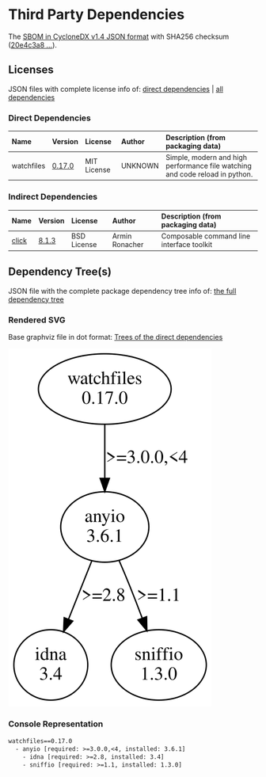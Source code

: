 # Third Party Dependencies

<!--[[[fill sbom_sha256()]]]-->
The [SBOM in CycloneDX v1.4 JSON format](https://github.com/sthagen/pilli/blob/default/sbom.json) with SHA256 checksum ([20e4c3a8 ...](https://raw.githubusercontent.com/sthagen/pilli/default/sbom.json.sha256 "sha256:20e4c3a8f12ab2dd2086e2492bfa3e5343e9ae8cdea1df88bf7658609a4fe3e6")).
<!--[[[end]]] (checksum: 548043bea3ee20b5c8fd3371e6ce5956)-->
## Licenses 

JSON files with complete license info of: [direct dependencies](direct-dependency-licenses.json) | [all dependencies](all-dependency-licenses.json)

### Direct Dependencies

<!--[[[fill direct_dependencies_table()]]]-->
| Name       | Version                                               | License     | Author  | Description (from packaging data)                                            |
|:-----------|:------------------------------------------------------|:------------|:--------|:-----------------------------------------------------------------------------|
| watchfiles | [0.17.0](https://pypi.org/project/watchfiles/0.17.0/) | MIT License | UNKNOWN | Simple, modern and high performance file watching and code reload in python. |
<!--[[[end]]] (checksum: f995c59636a3df23e6c008c3bff857f7)-->

### Indirect Dependencies

<!--[[[fill indirect_dependencies_table()]]]-->
| Name                                          | Version                                        | License     | Author         | Description (from packaging data)         |
|:----------------------------------------------|:-----------------------------------------------|:------------|:---------------|:------------------------------------------|
| [click](https://palletsprojects.com/p/click/) | [8.1.3](https://pypi.org/project/click/8.1.3/) | BSD License | Armin Ronacher | Composable command line interface toolkit |
<!--[[[end]]] (checksum: dc3a866a7aa3332404bde3da87727cb9)-->

## Dependency Tree(s)

JSON file with the complete package dependency tree info of: [the full dependency tree](package-dependency-tree.json)

### Rendered SVG

Base graphviz file in dot format: [Trees of the direct dependencies](package-dependency-tree.dot.txt)

<img src="./package-dependency-tree.svg" alt="Trees of the direct dependencies" title="Trees of the direct dependencies"/>

### Console Representation

<!--[[[fill dependency_tree_console_text()]]]-->
````console
watchfiles==0.17.0
  - anyio [required: >=3.0.0,<4, installed: 3.6.1]
    - idna [required: >=2.8, installed: 3.4]
    - sniffio [required: >=1.1, installed: 1.3.0]
````
<!--[[[end]]] (checksum: daff0e1bba9cd14cdaf0a8cc9330e57d)-->
